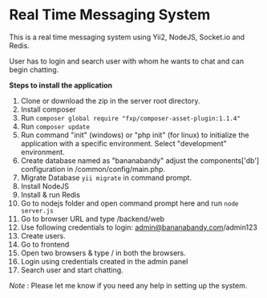 Real Time Messaging System
===============================

This is a real time messaging system using Yii2, NodeJS, Socket.io and Redis.

User has to login and search user with whom he wants to chat and can begin chatting.

**Steps to install the application**

1. Clone or download the zip in the server root directory.
2. Install composer
3. Run ``composer global require "fxp/composer-asset-plugin:1.1.4"``
4. Run ``composer update``
5. Run command "init" (windows) or "php init" (for linux) to initialize the application with a specific environment. Select "development" environment.
6. Create database named as "bananabandy" adjust the components['db'] configuration in <root>/common/config/main.php. 
7. Migrate Database ``yii migrate`` in command prompt.
8. Install NodeJS
9. Install & run Redis
10. Go to nodejs folder and open command prompt here and run ``node server.js``
11. Go to browser URL and type <root>/backend/web
12. Use following credentials to login: admin@bananabandy.com/admin123
13. Create users.
14. Go to frontend 
15. Open two browsers & type <root>/ in both the browsers.
16. Login using credentials created in the admin panel
17. Search user and start chatting.
 

*Note* : Please let me know if you need any help in setting up the system.
